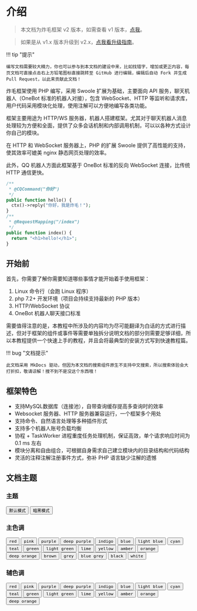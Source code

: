 # 介绍

> 本文档为炸毛框架 v2 版本，如需查看 v1 版本，[点我](https://docs-v1.zhamao.xin/)。

> 如果是从 v1.x 版本升级到 v2.x，[点我看升级指南](/advanced/to-v2/)。

!!! tip "提示"
	
	编写文档需要较大精力，你也可以参与到本文档的建设中来，比如找错字，增加或更正内容，每页文档可直接点击右上方铅笔图标直接跳转至 GitHub 进行编辑，编辑后自动 Fork 并生成 Pull Request，以此来贡献此文档！

炸毛框架使用 PHP 编写，采用 Swoole 扩展为基础，主要面向 API 服务，聊天机器人（OneBot 标准的机器人对接），包含 WebSocket、HTTP 等监听和请求库，用户代码采用模块化处理，使用注解可以方便地编写各类功能。

框架主要用途为 HTTP/WS 服务器，机器人搭建框架。尤其对于聊天机器人消息处理较为方便和全面，提供了众多会话机制和内部调用机制，可以以各种方式设计你自己的模块。

在 HTTP 和 WebSocket 服务器上，PHP 的扩展 Swoole 提供了高性能的支持，使其效率可媲美 nginx 静态网页处理的效率。

此外，QQ 机器人方面此框架基于 OneBot 标准的反向 WebSocket 连接，比传统 HTTP 通信更快。

```php
/**
 * @CQCommand("你好")
 */
public function hello() {
  ctx()->reply("你好，我是炸毛！");
}
/**
 * @RequestMapping("/index")
 */
public function index() {
  return "<h1>hello!</h1>";
}
```



## 开始前

首先，你需要了解你需要知道哪些事情才能开始着手使用框架：

1. Linux 命令行（会跑 Linux 程序）
2. php 7.2+ 开发环境（项目会持续支持最新的 PHP 版本）
3. HTTP/WebSocket 协议
4. OneBot 机器人聊天接口标准

需要值得注意的是，本教程中所涉及的内容均为尽可能翻译为白话的方式进行描述，但对于框架的组件或事件等需要单独拆分说明文档的部分则需要足够详细，所以本教程提供一个快速上手的教程，并且会将最典型的安装方式写到快速教程篇。

!!! bug "文档提示"

    此文档采用 MkDocs 驱动，但因为本文档的搜索组件原生不支持中文搜索，所以搜索体验会大打折扣，敬请谅解！搜不到不是没这个东西哦！


## 框架特色
- 支持MySQL数据库（连接池），自带查询缓存提高多查询时的效率
- Websocket 服务器、HTTP 服务器兼容运行，一个框架多个用处
- 支持命令、自然语言处理等多种插件形式
- 支持多个机器人账号负载均衡
- 协程 + TaskWorker 进程重度任务处理机制，保证高效，单个请求响应时间为 0.1 ms 左右
- 模块分离和自由组合，可根据自身需求自己建立模块内的目录结构和代码结构
- 灵活的注释注解注册事件方式，弥补 PHP 语言缺少注解的遗憾

## 文档主题

### 主题
<div class="tx-switch">
  <button data-md-color-scheme="default"><code>默认模式</code></button>
  <button data-md-color-scheme="slate"><code>暗黑模式</code></button>
</div>

<script>
  var buttons = document.querySelectorAll("button[data-md-color-scheme]");
  buttons.forEach(function(button) {
    button.addEventListener("click", function() {
      var attr = this.getAttribute("data-md-color-scheme");
      setCookie("_theme", attr);
      document.body.setAttribute("data-md-color-scheme", attr);
      var name = document.querySelector("#__code_0 code span:nth-child(7)");
      name.textContent = attr;
    })
  })
</script>

### 主色调
<div class="tx-switch">
  <button data-md-color-primary="red"><code>red</code></button>
  <button data-md-color-primary="pink"><code>pink</code></button>
  <button data-md-color-primary="purple"><code>purple</code></button>
  <button data-md-color-primary="deep-purple"><code>deep purple</code></button>
  <button data-md-color-primary="indigo"><code>indigo</code></button>
  <button data-md-color-primary="blue"><code>blue</code></button>
  <button data-md-color-primary="light-blue"><code>light blue</code></button>
  <button data-md-color-primary="cyan"><code>cyan</code></button>
  <button data-md-color-primary="teal"><code>teal</code></button>
  <button data-md-color-primary="green"><code>green</code></button>
  <button data-md-color-primary="light-green"><code>light green</code></button>
  <button data-md-color-primary="lime"><code>lime</code></button>
  <button data-md-color-primary="yellow"><code>yellow</code></button>
  <button data-md-color-primary="amber"><code>amber</code></button>
  <button data-md-color-primary="orange"><code>orange</code></button>
  <button data-md-color-primary="deep-orange"><code>deep orange</code></button>
  <button data-md-color-primary="brown"><code>brown</code></button>
  <button data-md-color-primary="grey"><code>grey</code></button>
  <button data-md-color-primary="blue-grey"><code>blue grey</code></button>
  <button data-md-color-primary="black"><code>black</code></button>
  <button data-md-color-primary="white"><code>white</code></button>
</div>

### 辅色调
<div class="tx-switch"> <button data-md-color-accent="red"><code>red</code></button> <button data-md-color-accent="pink"><code>pink</code></button> <button data-md-color-accent="purple"><code>purple</code></button> <button data-md-color-accent="deep-purple"><code>deep purple</code></button> <button data-md-color-accent="indigo"><code>indigo</code></button> <button data-md-color-accent="blue"><code>blue</code></button> <button data-md-color-accent="light-blue"><code>light blue</code></button> <button data-md-color-accent="cyan"><code>cyan</code></button> <button data-md-color-accent="teal"><code>teal</code></button> <button data-md-color-accent="green"><code>green</code></button> <button data-md-color-accent="light-green"><code>light green</code></button> <button data-md-color-accent="lime"><code>lime</code></button> <button data-md-color-accent="yellow"><code>yellow</code></button> <button data-md-color-accent="amber"><code>amber</code></button> <button data-md-color-accent="orange"><code>orange</code></button> <button data-md-color-accent="deep-orange"><code>deep orange</code></button> </div>

<script>
  var buttons = document.querySelectorAll("button[data-md-color-primary]")
  buttons.forEach(function(button) {
    button.addEventListener("click", function() {
      var attr = this.getAttribute("data-md-color-primary")
      setCookie("_primary_color", attr)
      document.body.setAttribute("data-md-color-primary", attr)
      var name = document.querySelector("#__code_2 code span:nth-child(7)")
      name.textContent = attr.replace("-", " ")
    })
  })
</script>

<script>
  var buttons2 = document.querySelectorAll("button[data-md-color-accent]")
  buttons2.forEach(function(button) {
    button.addEventListener("click", function() {
      var attr = this.getAttribute("data-md-color-accent")
      setCookie("_accent_color", attr)
      document.body.setAttribute("data-md-color-accent", attr)
      var name = document.querySelector("#__code_3 code span:nth-child(7)")
      name.textContent = attr.replace("-", " ")
    })
  })
</script>
